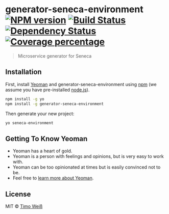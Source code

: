 # generator-seneca-environment [![NPM version][npm-image]][npm-url] [![Build Status][travis-image]][travis-url] [![Dependency Status][daviddm-image]][daviddm-url] [![Coverage percentage][coveralls-image]][coveralls-url]
> Microservice generator for Seneca

## Installation

First, install [Yeoman](http://yeoman.io) and generator-seneca-environment using [npm](https://www.npmjs.com/) (we assume you have pre-installed [node.js](https://nodejs.org/)).

```bash
npm install -g yo
npm install -g generator-seneca-environment
```

Then generate your new project:

```bash
yo seneca-environment
```

## Getting To Know Yeoman

 * Yeoman has a heart of gold.
 * Yeoman is a person with feelings and opinions, but is very easy to work with.
 * Yeoman can be too opinionated at times but is easily convinced not to be.
 * Feel free to [learn more about Yeoman](http://yeoman.io/).

## License

MIT © [Timo Weiß](http://timo-weiss.com)


[npm-image]: https://badge.fury.io/js/generator-seneca-environment.svg
[npm-url]: https://npmjs.org/package/generator-seneca-environment
[travis-image]: https://travis-ci.org/timoweiss/generator-seneca-environment.svg?branch=master
[travis-url]: https://travis-ci.org/timoweiss/generator-seneca-environment
[daviddm-image]: https://david-dm.org/timoweiss/generator-seneca-environment.svg?theme=shields.io
[daviddm-url]: https://david-dm.org/timoweiss/generator-seneca-environment
[coveralls-image]: https://coveralls.io/repos/timoweiss/generator-seneca-environment/badge.svg
[coveralls-url]: https://coveralls.io/r/timoweiss/generator-seneca-environment
